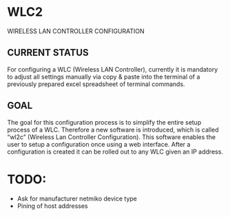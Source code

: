 # WLC2
WIRELESS LAN CONTROLLER CONFIGURATION

## CURRENT STATUS
For configuring a WLC (Wireless LAN Controller), currently it is mandatory to adjust all settings manually via copy & paste into the terminal of a previously prepared excel spreadsheet of terminal commands.

## GOAL
The goal for this configuration process is to simplify the entire setup process of a WLC. Therefore a new software is introduced, which is called “wl2c” (Wireless Lan Controller Configuration). This software enables the user to setup a configuration once using a web interface. After a configuration is created it can be rolled out to any WLC given an IP address.

# TODO:
- Ask for manufacturer netmiko device type
- Pining of host addresses